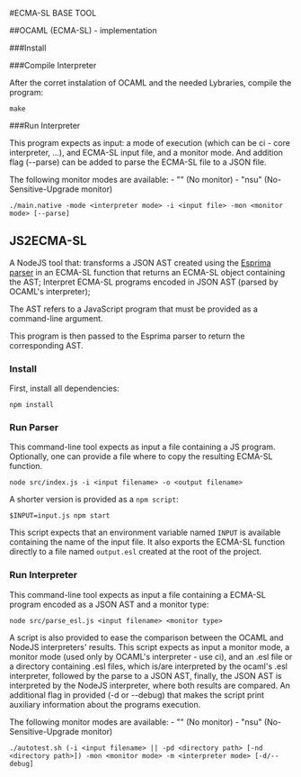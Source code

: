 #ECMA-SL BASE TOOL

##OCAML (ECMA-SL) - implementation

###Install

###Compile Interpreter 

After the corret instalation of OCAML and the needed Lybraries, compile the program:

```
make
```

###Run Interpreter

This program expects as input: a mode of execution (which can be ci - core interpreter, ...), and ECMA-SL input file, and a monitor mode. And addition flag (--parse) can be added to parse the ECMA-SL file to a JSON file.

The following monitor modes are available:
	- ""      (No monitor)
	- "nsu"   (No-Sensitive-Upgrade monitor)

```
./main.native -mode <interpreter mode> -i <input file> -mon <monitor mode> [--parse]
```


## JS2ECMA-SL

A NodeJS tool that: transforms a JSON AST created using the [Esprima parser](https://esprima.org) in an ECMA-SL function that returns an ECMA-SL object containing the AST; Interpret ECMA-SL programs encoded in JSON AST (parsed by OCAML's interpreter); 

The AST refers to a JavaScript program that must be provided as a command-line argument.

This program is then passed to the Esprima parser to return the corresponding AST.

### Install

First, install all dependencies:

```
npm install
```

### Run Parser

This command-line tool expects as input a file containing a JS program.
Optionally, one can provide a file where to copy the resulting ECMA-SL function.

```
node src/index.js -i <input filename> -o <output filename>
```

A shorter version is provided as a `npm script`:

```
$INPUT=input.js npm start
```

This script expects that an environment variable named `INPUT` is available containing the name of the input file.
It also exports the ECMA-SL function directly to a file named `output.esl` created at the root of the project.

### Run Interpreter 

This command-line tool expects as input a file containing a ECMA-SL program encoded as a JSON AST and a monitor type:

```
node src/parse_esl.js <input filename> <monitor type>
```

A script is also provided to ease the comparison between the OCAML and NodeJS interpreters' results.
This script expects as input a monitor mode, a monitor mode (used only by OCAML's interpreter - use ci), and an .esl file or a directory containing .esl files, which is/are interpreted by the ocaml's .esl interpreter, followed by the parse to a JSON AST, finally, the JSON AST is interpreted by the NodeJS interpreter, where both results are compared.
An additional flag in provided (-d or --debug) that makes the script print auxiliary information about the programs execution.      

The following monitor modes are available:
	- ""      (No monitor)
	- "nsu"   (No-Sensitive-Upgrade monitor)

```
./autotest.sh (-i <input filename> || -pd <directory path> [-nd <directory path>]) -mon <monitor mode> -m <interpreter mode> [-d/--debug]
```



